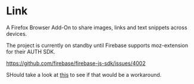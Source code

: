 # Link

A Firefox Browser Add-On to share images, links and text snippets across devices.

The project is currently on standby until Firebase supports moz-extension for their AUTH SDK.

https://github.com/firebase/firebase-js-sdk/issues/4002

SHould take a look at [this](https://www.npmjs.com/package/firebase-moz-auth) to see if that would be a workaround.
